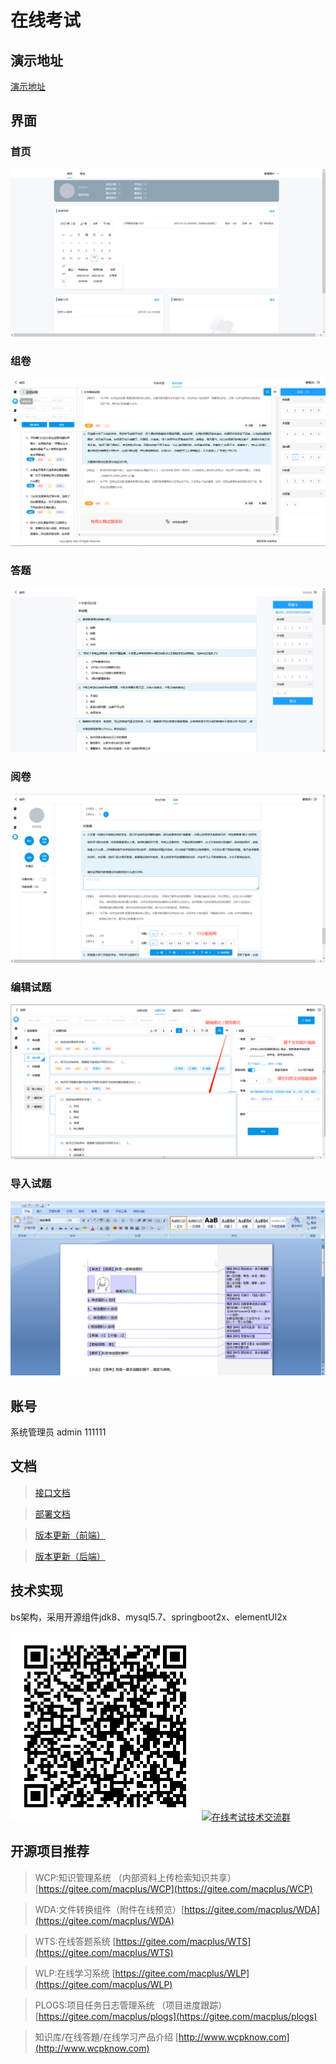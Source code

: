 # 在线考试
## 演示地址
<a href="http://47.92.221.134:8080" target="_blank">演示地址</a>

## 界面
### 首页
![输入图片说明](img/1.png)
### 组卷
![输入图片说明](img/2.png)
### 答题
![输入图片说明](img/3.png)
### 阅卷
![输入图片说明](img/4.png)
### 编辑试题
![输入图片说明](img/5.png)
### 导入试题
![输入图片说明](img/6.png)

## 账号
系统管理员	admin	111111

## 文档
> <a href="doc">接口文档</a>

> <a href="doc">部署文档</a>

> <a href="h5">版本更新（前端）</a>

> <a href="src">版本更新（后端）</a>

## 技术实现
bs架构，采用开源组件jdk8、mysql5.7、springboot2x、elementUI2x

![输入图片说明](img/7.png)
<a target="_blank" href="https://qm.qq.com/cgi-bin/qm/qr?k=Vqhsz3XUUg-SS4m8LM0mrL3WcnKrL9xo&jump_from=webapi"><img border="0" src="//pub.idqqimg.com/wpa/images/group.png" alt="在线考试技术交流群" title="在线考试技术交流群"></a>

## 开源项目推荐
	
> WCP:知识管理系统 （内部资料上传检索知识共享）[https://gitee.com/macplus/WCP](https://gitee.com/macplus/WCP)

> WDA:文件转换组件（附件在线预览）[https://gitee.com/macplus/WDA](https://gitee.com/macplus/WDA)

> WTS:在线答题系统 [https://gitee.com/macplus/WTS](https://gitee.com/macplus/WTS)

> WLP:在线学习系统 [https://gitee.com/macplus/WLP](https://gitee.com/macplus/WLP)

> PLOGS:项目任务日志管理系统 （项目进度跟踪）[https://gitee.com/macplus/plogs](https://gitee.com/macplus/plogs)

> 知识库/在线答題/在线学习产品介绍 [http://www.wcpknow.com](http://www.wcpknow.com)
